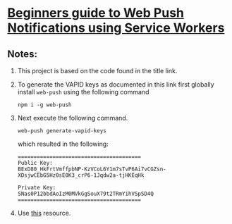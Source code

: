 # [Beginners guide to Web Push Notifications using Service Workers](https://medium.com/@a7ul/beginners-guide-to-web-push-notifications-using-service-workers-cb3474a17679)

## Notes:

1. This project is based on the code found in the title link.
1. To generate the VAPID keys as documented in this link first globally install `web-push` using the following command
   ```
   npm i -g web-push
   ```
1. Next execute the following command.

   ```
   web-push generate-vapid-keys
   ```

   which resulted in the following:

   ```
   =======================================
   Public Key:
   BExD80_HkFrtVmffpbNP-KzVCoL6Y1m7sTvP6Ai7vCGZsn-XDsjwCEbG5Hz0sE0K3_crP6-1Jqdw2a-tjHKEqHk

   Private Key:
   SNas0P12bbdAoIzM0MVkGgSouX79t2TRmYihVSpSD4Q
   =======================================
   ```

1. Use [this](https://duckduckgo.com/?q=how+does+web+push+target+the+browser&iax=videos&ia=videos&iai=https%3A%2F%2Fwww.youtube.com%2Fwatch%3Fv%3D2zHqTjyfIY8) resource.

